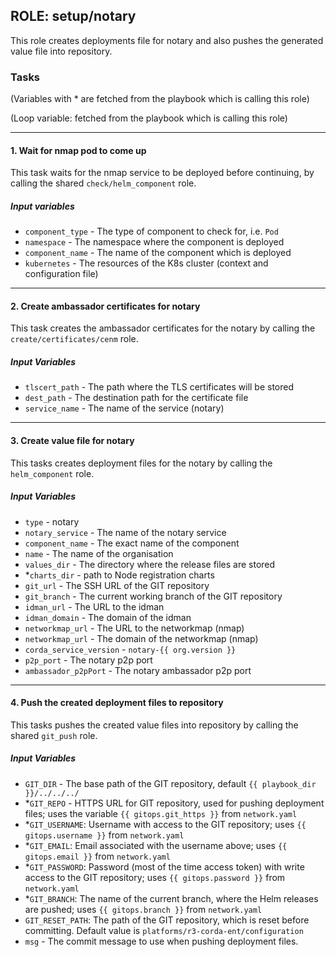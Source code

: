 ## ROLE: setup/notary
This role creates deployments file for notary and also pushes the generated value file into repository.

### Tasks
(Variables with * are fetched from the playbook which is calling this role)

(Loop variable: fetched from the playbook which is calling this role)

---

#### 1. Wait for nmap pod to come up 
This task waits for the nmap service to be deployed before continuing, by calling the shared `check/helm_component` role.
##### Input variables
- `component_type` - The type of component to check for, i.e. `Pod`
- `namespace` - The namespace where the component is deployed
- `component_name` - The name of the component which is deployed
- `kubernetes` - The resources of the K8s cluster (context and configuration file)

---

#### 2. Create ambassador certificates for notary
This task creates the ambassador certificates for the notary by calling the `create/certificates/cenm` role.
##### Input Variables
- `tlscert_path` - The path where the TLS certificates will be stored
- `dest_path` - The destination path for the certificate file
- `service_name` - The name of the service (notary)

---

#### 3. Create value file for notary
This tasks creates deployment files for the notary by calling the `helm_component` role.
##### Input Variables
- `type` - notary
- `notary_service` - The name of the notary service
- `component_name` - The exact name of the component
- `name` - The name of the organisation
- `values_dir` - The directory where the release files are stored
- *`charts_dir` - path to Node registration charts
- `git_url` - The SSH URL of the GIT repository
- `git_branch` - The current working branch of the GIT repository
- `idman_url` - The URL to the idman
- `idman_domain` - The domain of the idman
- `networkmap_url` - The URL to the networkmap (nmap)
- `networkmap_url` - The domain of the networkmap (nmap)
- `corda_service_version` - `notary-{{ org.version }}`
- `p2p_port` - The notary p2p port
- `ambassador_p2pPort` - The notary ambassador p2p port    

---

#### 4. Push the created deployment files to repository
This tasks pushes the created value files into repository by calling the shared `git_push` role.
##### Input Variables
- `GIT_DIR` - The base path of the GIT repository, default `{{ playbook_dir }}/../../../`
- *`GIT_REPO` - HTTPS URL for GIT repository, used for pushing deployment files; uses the variable `{{ gitops.git_https }}` from `network.yaml`
- *`GIT_USERNAME`: Username with access to the GIT repository; uses `{{ gitops.username }}` from `network.yaml`
- *`GIT_EMAIL`: Email associated with the username above; uses `{{ gitops.email }}` from `network.yaml`
- *`GIT_PASSWORD`: Password (most of the time access token) with write access to the GIT repository; uses `{{ gitops.password }}` from `network.yaml`
- *`GIT_BRANCH`: The name of the current branch, where the Helm releases are pushed; uses `{{ gitops.branch }}` from `network.yaml`
- `GIT_RESET_PATH`: The path of the GIT repository, which is reset before committing. Default value is `platforms/r3-corda-ent/configuration`
- `msg` - The commit message to use when pushing deployment files.
